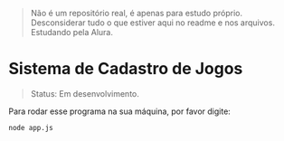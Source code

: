 > Não é um repositório real, é apenas para estudo próprio. Desconsiderar tudo o que estiver aqui no readme e nos arquivos. Estudando pela Alura.

# Sistema de Cadastro de Jogos 

> Status: Em desenvolvimento.

 Para rodar esse programa na sua máquina, por favor digite:
 
```
node app.js

```
